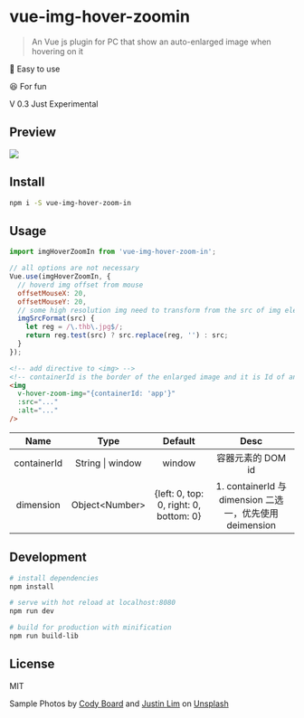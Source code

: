 

# vue-img-hover-zoomin

> An Vue js plugin for PC that show an auto-enlarged image when hovering on it

:dash: Easy to use

:satisfied: For fun

V 0.3 Just Experimental

## Preview

![](./src/assets/preview.gif)

## Install

```bash
npm i -S vue-img-hover-zoom-in
```

## Usage

```js
import imgHoverZoomIn from 'vue-img-hover-zoom-in';

// all options are not necessary
Vue.use(imgHoverZoomIn, {
  // hoverd img offset from mouse
  offsetMouseX: 20,
  offsetMouseY: 20,
  // some high resolution img need to transform from the src of img elements
  imgSrcFormat(src) {
    let reg = /\.thb\.jpg$/;
    return reg.test(src) ? src.replace(reg, '') : src;
  }
});
```

```html
<!-- add directive to <img> -->
<!-- containerId is the border of the enlarged image and it is Id of an element，be sure it has definite width and height from the begining(not replaceable element changes its size)(default is window) -->
<img
  v-hover-zoom-img="{containerId: 'app'}"
  :src="..."
  :alt="..."
/>
```

| Name | Type | Default | Desc | 
|:-:|:-:|:-:|:-:|
|containerId| String \| window | window | 容器元素的 DOM id |
|dimension| Object\<Number\> | {left: 0, top: 0, right: 0, bottom: 0} | 1. containerId 与 dimension 二选一，优先使用 deimension  |

## Development

```bash
# install dependencies
npm install

# serve with hot reload at localhost:8080
npm run dev

# build for production with minification
npm run build-lib
```

## License

MIT

<span>Sample Photos by <a href="https://unsplash.com/@codypboard?utm_source=unsplash&amp;utm_medium=referral&amp;utm_content=creditCopyText">Cody Board</a> and <a href="https://unsplash.com/@justinlim?utm_source=unsplash&amp;utm_medium=referral&amp;utm_content=creditCopyText">Justin Lim</a> on <a href="https://unsplash.com/s/photos/husky?utm_source=unsplash&amp;utm_medium=referral&amp;utm_content=creditCopyText">Unsplash</a></span>
